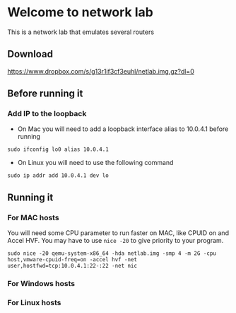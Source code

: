 # Welcome to network lab
This is a network lab that emulates several routers

## Download
https://www.dropbox.com/s/g13r1if3cf3euhl/netlab.img.gz?dl=0

## Before running it

### Add IP to the loopback
* On Mac you will need to add a loopback interface alias to 10.0.4.1 before running

`sudo ifconfig lo0 alias 10.0.4.1`

* On Linux you will need to use the following command

`sudo ip addr add 10.0.4.1 dev lo`


## Running it

### For MAC hosts
You will need some CPU parameter to run faster on MAC, like CPUID on and Accel HVF. You may have to use `nice -20` to give priority to your program.

`sudo nice -20 qemu-system-x86_64 -hda netlab.img -smp 4 -m 2G -cpu host,vmware-cpuid-freq=on -accel hvf -net user,hostfwd=tcp:10.0.4.1:22-:22 -net nic`

### For Windows hosts


### For Linux hosts
